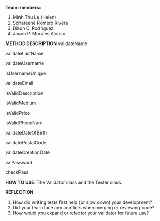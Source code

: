**Team members:** 
1. Minh Thu Le (Helen)
2. Schareene Romero Rivera
3. Dillon C. Rodriguez
4. Jason P. Morales Alonso 

**METHOD DESCRIPTION**
validateName

validateLastName

validateUsername

isUsernameUnique

validateEmail

isValidDescription

isValidMedium

isValidPrice

isValidPhoneNum

validateDateOfBirth

validatePostalCode

validateCreationDate

valPassword

checkPass 



**HOW TO USE**: The Validator class and the Tester class.



**REFLECTION** 
1. How did writing tests first help (or slow down) your development? 
2. Did your team face any conflicts when merging or reviewing code? 
3. How would you expand or refactor your validator for future use? 


